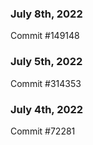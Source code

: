 ### July 8th, 2022

Commit #149148

### July 5th, 2022

Commit #314353


### July 4th, 2022

Commit #72281
